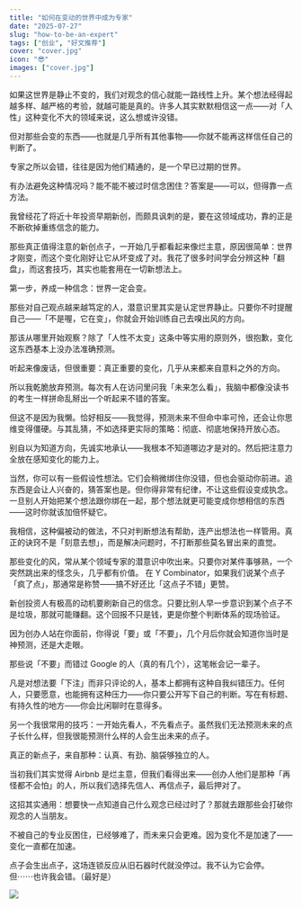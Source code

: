 ```yaml
---
title: "如何在变动的世界中成为专家"
date: "2025-07-27"
slug: "how-to-be-an-expert"
tags: ["创业", "好文推荐"]
cover: "cover.jpg"
icon: "😎"
images: ["cover.jpg"]
---
```

如果这世界是静止不变的，我们对观念的信心就能一路线性上升。某个想法经得起越多样、越严格的考验，就越可能是真的。许多人其实默默相信这一点——对「人性」这种变化不大的领域来说，这么想或许没错。



但对那些会变的东西——也就是几乎所有其他事物——你就不能再这样信任自己的判断了。



专家之所以会错，往往是因为他们精通的，是一个早已过期的世界。



有办法避免这种情况吗？能不能不被过时信念困住？答案是——可以，但得靠一点方法。



我曾经花了将近十年投资早期新创，而颇具讽刺的是，要在这领域成功，靠的正是不断砍掉重练信念的能力。



那些真正值得注意的新创点子，一开始几乎都看起来像烂主意，原因很简单：世界才刚变，而这个变化刚好让它从坏变成了对。我花了很多时间学会分辨这种「翻盘」，而这套技巧，其实也能套用在一切新想法上。



第一步，养成一种信念：世界一定会变。



那些对自己观点越来越笃定的人，潜意识里其实是认定世界静止。只要你不时提醒自己——「不是喔，它在变」，你就会开始训练自己去嗅出风的方向。



那该从哪里开始观察？除了「人性不太变」这条中等实用的原则外，很抱歉，变化这东西基本上没办法准确预测。



听起来像废话，但很重要：真正重要的变化，几乎从来都来自意料之外的方向。



所以我乾脆放弃预测。每次有人在访问里问我「未来怎么看」，我脑中都像没读书的考生一样拼命乱掰出一个听起来不错的答案。



但这不是因为我懒。恰好相反——我觉得，预测未来不但命中率可怜，还会让你思维变得僵硬。与其乱猜，不如选择更实际的策略：彻底、彻底地保持开放心态。



别自以为知道方向，先诚实地承认——我根本不知道哪边才是对的。然后把注意力全放在感知变化的能力上。



当然，你可以有一些假设性想法。它们会稍微绑住你没错，但也会驱动你前进。追东西是会让人兴奋的，猜答案也是。但你得非常有纪律，不让这些假设变成执念。
一旦别人开始把某个想法跟你绑在一起，那个想法就更可能变成你想相信的东西——这时你就该加倍怀疑它。



我相信，这种偏被动的做法，不只对判断想法有帮助，连产出想法也一样管用。真正的诀窍不是「刻意去想」，而是解决问题时，不打断那些莫名冒出来的直觉。



那些变化的风，常从某个领域专家的潜意识中吹出来。只要你对某件事够熟，一个突然跳出来的怪念头，几乎都有价值。
在 Y Combinator，如果我们说某个点子「疯了点」，那通常是称赞——搞不好还比「这点子不错」更赞。



新创投资人有极高的动机要刷新自己的信念。只要比别人早一步意识到某个点子不是垃圾，那就可能赚翻。这个回报不只是钱，更是你整个判断体系的现场验证。



因为创办人站在你面前，你得说「要」或「不要」，几个月后你就会知道你当时是神预测，还是大走眼。



那些说「不要」而错过 Google 的人（真的有几个），这笔帐会记一辈子。



凡是对想法要「下注」而非只评论的人，基本上都拥有这种自我纠错压力。任何人，只要愿意，也能拥有这种压力——你只要公开写下自己的判断。写在有标题、有持久性的地方——你会比闲聊时在意得多。



另一个我很常用的技巧：一开始先看人，不先看点子。虽然我们无法预测未来的点子长什么样，但我很能预测什么样的人会生出未来的点子。



真正的新点子，来自那种：认真、有劲、脑袋够独立的人。



当初我们其实觉得 Airbnb 是烂主意，但我们看得出来——创办人他们是那种「再怪都不会怕」的人，所以我们选择先信人、再信点子，最后押对了。



这招其实通用：想要快一点知道自己什么观念已经过时了？那就去跟那些会打破你观念的人当朋友。



不被自己的专业反困住，已经够难了，而未来只会更难。因为变化不是加速了——变化一直都在加速。



点子会生出点子，这场连锁反应从旧石器时代就没停过。我不认为它会停。
但⋯⋯也许我会错。（最好是）




![](https://prod-files-secure.s3.us-west-2.amazonaws.com/112d0858-5090-4d34-a606-b75eb8d65fd2/46476355-9cf3-4e99-9b7a-3531bc426380/1000202064.png?X-Amz-Algorithm=AWS4-HMAC-SHA256&X-Amz-Content-Sha256=UNSIGNED-PAYLOAD&X-Amz-Credential=ASIAZI2LB466QWR2KPEQ%2F20251026%2Fus-west-2%2Fs3%2Faws4_request&X-Amz-Date=20251026T041637Z&X-Amz-Expires=3600&X-Amz-Security-Token=IQoJb3JpZ2luX2VjEMr%2F%2F%2F%2F%2F%2F%2F%2F%2F%2FwEaCXVzLXdlc3QtMiJIMEYCIQCJUyfx%2BQ32EwTu6FiTY01p%2FTQUUlt9qfi39GLbz2uOSQIhAOFShz%2FkjvuhwnOAljUf602QkbMSNBuH0OI9TVB8GKXnKogECIL%2F%2F%2F%2F%2F%2F%2F%2F%2F%2FwEQABoMNjM3NDIzMTgzODA1IgztLYxdzBupa6lRD3Iq3ANYTYn1J%2Fwt9UFYczc49a8yIxvEdH2XxSj0vZni4aX79pP3lzaNisKtGyf2JZtWoq8UANi10A1JF4wQLWUFciJm9ln5B69vKsNpPNUpuvc15qOIxHiuXqJDbHgisqIdb4p36FiF%2FSAM%2BEF6YLo9FxBK8OHiKVp8myU1NlMUQR%2F7ygCWol0sDnQN%2BZTBMJq2l0GKN87Gzg9vSrwd6e2qX1MGnS%2F6TmkNZoAr8KvsOW%2BbmbwpsAepvCWN%2Bf1wCyr2ImNYs7pp6WnHnI6yWI95hYFiht0N%2BlDe4EjMwgtDzaBa7FkAv%2BmTNTvBAcbw4IIi7ta%2BG6Ax8uFQ%2BDl1w57ytt4CTQS37%2F6RbzE8NEm4BA%2BMYAj0t%2FSM4dT4VwN7W4S3r8t5o23NN%2BVBLARQ38ubmfQG8QDT8%2F5kQNAmAfJ%2FLa%2BkianXlsIqqIJQm66et41ElKFrQE7vgdylVdwZYl0PhibVpB22BsSJ3Sq2PJpSAT685dOzTgdbRqaz0P0Jw0gT%2BeAxVoJN4yWVf5d0fjYsza6cY2OymxH4czytEH65rTck3ufnaaCXrZidDzPvwmY8%2F%2FQiYMIdjxJe%2Bd8Io8f5eEaYTAcv1gK5F39ZBWIjhDiRnzeuEGJVFravXZAnVTDV8PXHBjqkAYhJ5sh6%2FtUPkYl9rYLt0QmlvmBTkT7zWa91CMkKNK3six5cOH1PnCXAUmeMNOoADtXQW25sXg9W%2FIyi1RP%2FbyuSkPVERTkjWL26sAE3M0r50Np9XONUygwhjwzB3EpKk8IxofRYTrtuReUT5t%2FnAX6%2FDvmZmTsDkuL85ruHG5ZAAUskFuXaODxJ9xXjwbV1mtJVWJgEb6KUS4BtXg%2Fan5bAwcGm&X-Amz-Signature=475b56c599aac4a42a53be08ad78b87635b758009c70b5acbccced32b5b2ca09&X-Amz-SignedHeaders=host&x-amz-checksum-mode=ENABLED&x-id=GetObject)

